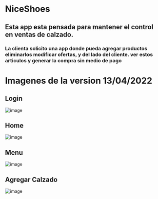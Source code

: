 # NiceShoes
## Esta app esta pensada para mantener el control en ventas de calzado. 
### La clienta solicito una app donde pueda agregar productos eliminarlos modificar ofertas, y del lado del cliente. ver estos articulos y generar la compra sin medio de pago

# Imagenes de la version 13/04/2022
## Login
![image](https://user-images.githubusercontent.com/86111731/163230080-4447acc4-ab92-40bb-a444-93708061b7fc.png)

## Home
![image](https://user-images.githubusercontent.com/86111731/163230168-febedbdf-d056-4399-9214-92b4a84d8a4b.png)

## Menu
![image](https://user-images.githubusercontent.com/86111731/163230282-2cbc9491-5135-4163-aba1-990734545205.png)

## Agregar Calzado
![image](https://user-images.githubusercontent.com/86111731/163230407-eff61cf2-f440-4072-848b-d4bfe4062bf9.png)
